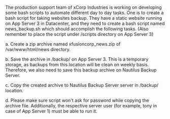 The production support team of xCorp Industries is working on developing some bash scripts to automate different day to day tasks. 
One is to create a bash script for taking websites backup. 
They have a static website running on App Server 3 in Datacenter, and they need to create a bash script named news_backup.sh which should accomplish the following tasks. (Also remember to place the script under /scripts directory on App Server 3)



a. Create a zip archive named xfusioncorp_news.zip of /var/www/html/news directory.

b. Save the archive in /backup/ on App Server 3. This is a temporary storage, as backups from this location will be clean on weekly basis. Therefore, we also need to save this backup archive on Nautilus Backup Server.

c. Copy the created archive to Nautilus Backup Server server in /backup/ location.

d. Please make sure script won't ask for password while copying the archive file. Additionally, the respective server user (for example, tony in case of App Server 1) must be able to run it.
